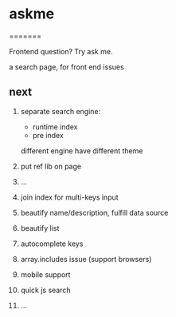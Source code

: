 # askme
=======

Frontend question? Try ask me.

a search page, for front end issues

next
----
1. separate search engine:
	* runtime index
	* pre index

	different engine have different theme

2. put ref lib on page
3. ...


1. join index for multi-keys input
2. beautify name/description, fulfill data source
3. beautify list
4. autocomplete keys
5. array.includes issue (support browsers)
6. mobile support
7. quick js search
8. ...
